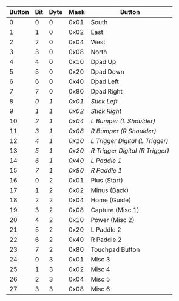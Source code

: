
| Button | Bit | Byte | Mask | Button |
|----|----|----|----|----|
| 0 | 0 | 0 | 0x01 | South |
| 1 | 1 | 0 | 0x02 | East |
| 2 | 2 | 0 | 0x04 | West |
| 3 | 3 | 0 | 0x08 | North |
| 4 | 4 | 0 | 0x10 | Dpad Up |
| 5 | 5 | 0 | 0x20 | Dpad Down |
| 6 | 6 | 0 | 0x40 | Dpad Left |
| 7 | 7 | 0 | 0x80 | Dpad Right |
| 8 | *0* | *1* | *0x01* | *Stick Left* |
| 9 | *1* | *1* | *0x02* | *Stick Right* |
| 10 | *2* | *1* | *0x04* | *L Bumper (L Shoulder)* |
| 11 | *3* | *1* | *0x08* | *R Bumper (R Shoulder)* |
| 12 | *4* | *1* | *0x10* | *L Trigger Digital (L Trigger)* |
| 13 | *5* | *1* | *0x20* | *R Trigger Digital (R Trigger)* |
| 14 | *6* | *1* | *0x40* | *L Paddle 1* |
| 15 | *7* | *1* | *0x80* | *R Paddle 1* |
| 16 | 0 | 2 | 0x01 | Plus (Start) |
| 17 | 1 | 2 | 0x02 | Minus (Back) |
| 18 | 2 | 2 | 0x04 | Home (Guide) |
| 19 | 3 | 2 | 0x08 | Capture (Misc 1) |
| 20 | 4 | 2 | 0x10 | Power (Misc 2) |
| 21 | 5 | 2 | 0x20 | L Paddle 2 |
| 22 | 6 | 2 | 0x40 | R Paddle 2 |
| 23 | 7 | 2 | 0x80 | Touchpad Button |
| 24 | 0 | 3 | 0x01 | Misc 3 |
| 25 | 1 | 3 | 0x02 | Misc 4 |
| 26 | 2 | 3 | 0x04 | Misc 5 |
| 27 | 3 | 3 | 0x08 | Misc 6 |

